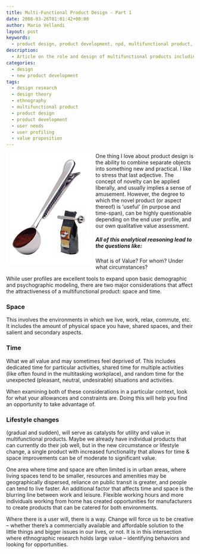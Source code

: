 ```yaml
---
title: Multi-Functional Product Design - Part 1
date: 2008-03-26T01:01:42+00:00
author: Mario Vellandi
layout: post
keywords:
  - product design, product development, npd, multifunctional product, design theory, user centered design, user needs, space, time
description:
  - Article on the role and design of multifunctional products including factors that affect their attractiveness to potential users -- space and time.
categories:
  - design
  - new product development
tags:
  - design research
  - design theory
  - ethnography
  - multifunctional product
  - product design
  - product development
  - user needs
  - user profiling
  - value proposition
---
```

<img style="margin:0 10px 0 0;" src="../images/wp-content/uploads/2008/03/design-hybridspoonclip.jpg" alt="spoon clip" align="left" />One thing I love about product design is the ability to combine separate objects into something new and practical. I like to stress that last adjective. The concept of novelty can be applied liberally, and usually implies a sense of amusement. However, the degree to which the novel product (or aspect thereof) is &#8216;useful&#8217; (in purpose and time-span), can be highly questionable depending on the end user profile, and our own qualitative value assessment.

##### All of this analytical reasoning lead to the questions like:

What is of Value? For whom? Under what circumstances?

While user profiles are excellent tools to expand upon basic demographic and psychographic modeling, there are two major considerations that affect the attractiveness of a multifunctional product: space and time.

### Space

This involves the environments in which we live, work, relax, commute, etc. It includes the amount of physical space you have, shared spaces, and their salient and secondary aspects.

### Time

What we all value and may sometimes feel deprived of. This includes dedicated time for particular activities, shared time for multiple activities (like often found in the multitasking workplace), and random time for the unexpected (pleasant, neutral, undesirable) situations and activities.

When examining both of these considerations in a particular context, look for what your allowances and constraints are. Doing this will help you find an opportunity to take advantage of.

### Lifestyle changes

(gradual and sudden), will serve as catalysts for utility and value in multifunctional products. Maybe we already have individual products that can currently do their job well, but in the new circumstance or lifestyle change, a single product with increased functionality that allows for time & space improvements can be of moderate to significant value.

One area where time and space are often limited is in urban areas, where living spaces tend to be smaller, resources and amenities may be geographically dispersed, reliance on public transit is greater, and people can tend to live faster. An additional factor that affects time and space is the blurring line between work and leisure. Flexible working hours and more individuals working from home has created opportunities for manufacturers to create products that can be catered for both environments.

Where there is a user will, there is a way. Change will force us to be creative &#8211; whether there&#8217;s a commercially available and affordable solution to the little things and bigger issues in our lives, or not. It is in this intersection where ethnographic research holds large value &#8211; identifying behaviors and looking for opportunities.
